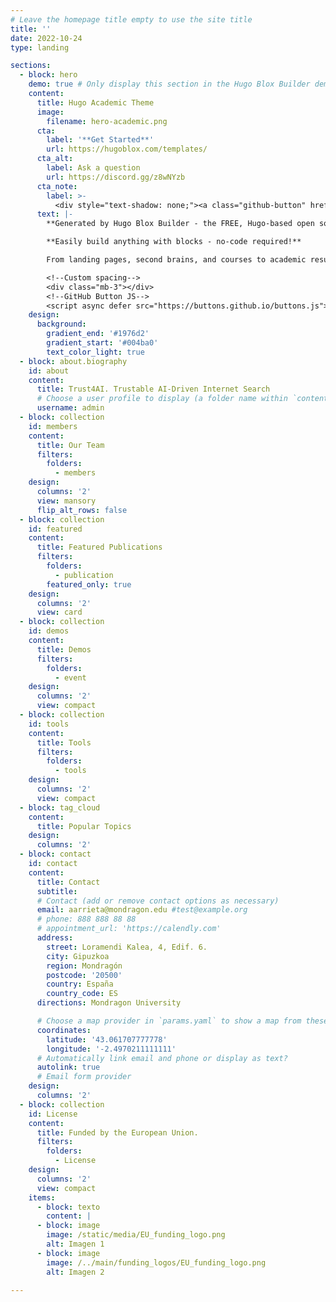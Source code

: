 ```yaml
---
# Leave the homepage title empty to use the site title
title: ''
date: 2022-10-24
type: landing

sections:
  - block: hero
    demo: true # Only display this section in the Hugo Blox Builder demo site
    content:
      title: Hugo Academic Theme
      image:
        filename: hero-academic.png
      cta:
        label: '**Get Started**'
        url: https://hugoblox.com/templates/
      cta_alt:
        label: Ask a question
        url: https://discord.gg/z8wNYzb
      cta_note:
        label: >-
          <div style="text-shadow: none;"><a class="github-button" href="https://github.com/HugoBlox/hugo-blox-builder" data-icon="octicon-star" data-size="large" data-show-count="true" aria-label="Star">Star Hugo Blox Builder</a></div><div style="text-shadow: none;"><a class="github-button" href="https://github.com/HugoBlox/theme-academic-cv" data-icon="octicon-star" data-size="large" data-show-count="true" aria-label="Star">Star the Academic template</a></div>
      text: |-
        **Generated by Hugo Blox Builder - the FREE, Hugo-based open source website builder trusted by 500,000+ sites.**

        **Easily build anything with blocks - no-code required!**

        From landing pages, second brains, and courses to academic resumés, conferences, and tech blogs.

        <!--Custom spacing-->
        <div class="mb-3"></div>
        <!--GitHub Button JS-->
        <script async defer src="https://buttons.github.io/buttons.js"></script>
    design:
      background:
        gradient_end: '#1976d2'
        gradient_start: '#004ba0'
        text_color_light: true
  - block: about.biography
    id: about
    content:
      title: Trust4AI. Trustable AI-Driven Internet Search
      # Choose a user profile to display (a folder name within `content/authors/`)
      username: admin
  - block: collection
    id: members
    content:
      title: Our Team
      filters:
        folders:
          - members
    design:
      columns: '2' 
      view: mansory 
      flip_alt_rows: false
  - block: collection
    id: featured
    content:
      title: Featured Publications
      filters:
        folders:
          - publication
        featured_only: true
    design:
      columns: '2'
      view: card
  - block: collection
    id: demos
    content:
      title: Demos
      filters:
        folders:
          - event
    design:
      columns: '2'
      view: compact
  - block: collection
    id: tools
    content:
      title: Tools
      filters:
        folders:
          - tools
    design:
      columns: '2'
      view: compact
  - block: tag_cloud
    content:
      title: Popular Topics
    design:
      columns: '2'
  - block: contact
    id: contact
    content:
      title: Contact
      subtitle:
      # Contact (add or remove contact options as necessary)
      email: aarrieta@mondragon.edu #test@example.org
      # phone: 888 888 88 88
      # appointment_url: 'https://calendly.com'
      address:
        street: Loramendi Kalea, 4, Edif. 6.
        city: Gipuzkoa
        region: Mondragón
        postcode: '20500'
        country: España
        country_code: ES
      directions: Mondragon University

      # Choose a map provider in `params.yaml` to show a map from these coordinates
      coordinates:
        latitude: '43.061707777778'
        longitude: '-2.4970211111111'  
      # Automatically link email and phone or display as text?
      autolink: true
      # Email form provider
    design:
      columns: '2'
  - block: collection
    id: License
    content:
      title: Funded by the European Union.
      filters:
        folders:
          - License
    design:
      columns: '2'
      view: compact    
    items:
      - block: texto
        content: |
      - block: image
        image: /static/media/EU_funding_logo.png
        alt: Imagen 1
      - block: image
        image: /../main/funding_logos/EU_funding_logo.png
        alt: Imagen 2

---
```








